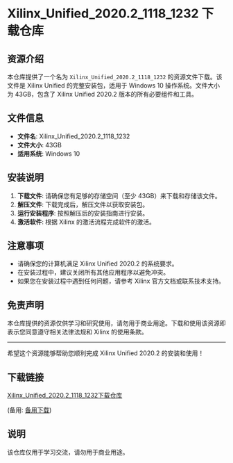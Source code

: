 # Xilinx_Unified_2020.2_1118_1232 下载仓库

## 资源介绍

本仓库提供了一个名为 `Xilinx_Unified_2020.2_1118_1232` 的资源文件下载。该文件是 Xilinx Unified 的完整安装包，适用于 Windows 10 操作系统。文件大小为 43GB，包含了 Xilinx Unified 2020.2 版本的所有必要组件和工具。

## 文件信息

- **文件名**: Xilinx_Unified_2020.2_1118_1232
- **文件大小**: 43GB
- **适用系统**: Windows 10

## 安装说明

1. **下载文件**: 请确保您有足够的存储空间（至少 43GB）来下载和存储该文件。
2. **解压文件**: 下载完成后，解压文件以获取安装包。
3. **运行安装程序**: 按照解压后的安装指南进行安装。
4. **激活软件**: 根据 Xilinx 的激活流程完成软件的激活。

## 注意事项

- 请确保您的计算机满足 Xilinx Unified 2020.2 的系统要求。
- 在安装过程中，建议关闭所有其他应用程序以避免冲突。
- 如果您在安装过程中遇到任何问题，请参考 Xilinx 官方文档或联系技术支持。

## 免责声明

本仓库提供的资源仅供学习和研究使用，请勿用于商业用途。下载和使用该资源即表示您同意遵守相关法律法规和 Xilinx 的使用条款。

---

希望这个资源能够帮助您顺利完成 Xilinx Unified 2020.2 的安装和使用！

## 下载链接
[Xilinx_Unified_2020.2_1118_1232下载仓库](https://pan.quark.cn/s/3e151933c2b9) 

(备用: [备用下载](https://pan.baidu.com/s/1XL3JOC3JoQ1szDQUN2oJeA?pwd=1234))

## 说明

该仓库仅用于学习交流，请勿用于商业用途。
